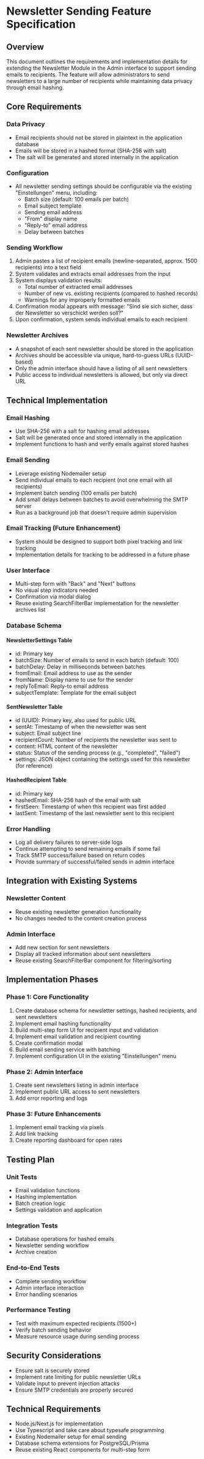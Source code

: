 # Newsletter Sending Feature Specification

## Overview
This document outlines the requirements and implementation details for extending the Newsletter Module in the Admin interface to support sending emails to recipients. The feature will allow administrators to send newsletters to a large number of recipients while maintaining data privacy through email hashing.

## Core Requirements

### Data Privacy
- Email recipients should not be stored in plaintext in the application database
- Emails will be stored in a hashed format (SHA-256 with salt)
- The salt will be generated and stored internally in the application

### Configuration
- All newsletter sending settings should be configurable via the existing "Einstellungen" menu, including:
  - Batch size (default: 100 emails per batch)
  - Email subject template
  - Sending email address
  - "From" display name
  - "Reply-to" email address
  - Delay between batches

### Sending Workflow
1. Admin pastes a list of recipient emails (newline-separated, approx. 1500 recipients) into a text field
2. System validates and extracts email addresses from the input
3. System displays validation results:
   - Total number of extracted email addresses
   - Number of new vs. existing recipients (compared to hashed records)
   - Warnings for any improperly formatted emails
4. Confirmation modal appears with message: "Sind sie sich sicher, dass der Newsletter so verschickt werden soll?"
5. Upon confirmation, system sends individual emails to each recipient

### Newsletter Archives
- A snapshot of each sent newsletter should be stored in the application
- Archives should be accessible via unique, hard-to-guess URLs (UUID-based)
- Only the admin interface should have a listing of all sent newsletters
- Public access to individual newsletters is allowed, but only via direct URL

## Technical Implementation

### Email Hashing
- Use SHA-256 with a salt for hashing email addresses
- Salt will be generated once and stored internally in the application
- Implement functions to hash and verify emails against stored hashes

### Email Sending
- Leverage existing Nodemailer setup
- Send individual emails to each recipient (not one email with all recipients)
- Implement batch sending (100 emails per batch)
- Add small delays between batches to avoid overwhelming the SMTP server
- Run as a background job that doesn't require admin supervision

### Email Tracking (Future Enhancement)
- System should be designed to support both pixel tracking and link tracking
- Implementation details for tracking to be addressed in a future phase

### User Interface
- Multi-step form with "Back" and "Next" buttons
- No visual step indicators needed
- Confirmation via modal dialog
- Reuse existing SearchFilterBar implementation for the newsletter archives list

### Database Schema

#### NewsletterSettings Table
- id: Primary key
- batchSize: Number of emails to send in each batch (default: 100)
- batchDelay: Delay in milliseconds between batches
- fromEmail: Email address to use as the sender
- fromName: Display name to use for the sender
- replyToEmail: Reply-to email address
- subjectTemplate: Template for the email subject

#### SentNewsletter Table
- id (UUID): Primary key, also used for public URL
- sentAt: Timestamp of when the newsletter was sent
- subject: Email subject line
- recipientCount: Number of recipients the newsletter was sent to
- content: HTML content of the newsletter
- status: Status of the sending process (e.g., "completed", "failed")
- settings: JSON object containing the settings used for this newsletter (for reference)

#### HashedRecipient Table
- id: Primary key
- hashedEmail: SHA-256 hash of the email with salt
- firstSeen: Timestamp of when this recipient was first added
- lastSent: Timestamp of the last newsletter sent to this recipient

### Error Handling
- Log all delivery failures to server-side logs
- Continue attempting to send remaining emails if some fail
- Track SMTP success/failure based on return codes
- Provide summary of successful/failed sends in admin interface

## Integration with Existing Systems

### Newsletter Content
- Reuse existing newsletter generation functionality
- No changes needed to the content creation process

### Admin Interface
- Add new section for sent newsletters
- Display all tracked information about sent newsletters
- Reuse existing SearchFilterBar component for filtering/sorting

## Implementation Phases

### Phase 1: Core Functionality
1. Create database schema for newsletter settings, hashed recipients, and sent newsletters
2. Implement email hashing functionality
3. Build multi-step form UI for recipient input and validation
4. Implement email validation and recipient counting
5. Create confirmation modal
6. Build email sending service with batching
7. Implement configuration UI in the existing "Einstellungen" menu

### Phase 2: Admin Interface
1. Create sent newsletters listing in admin interface
2. Implement public URL access to sent newsletters
3. Add error reporting and logs

### Phase 3: Future Enhancements
1. Implement email tracking via pixels
2. Add link tracking
3. Create reporting dashboard for open rates

## Testing Plan

### Unit Tests
- Email validation functions
- Hashing implementation
- Batch creation logic
- Settings validation and application

### Integration Tests
- Database operations for hashed emails
- Newsletter sending workflow
- Archive creation

### End-to-End Tests
- Complete sending workflow
- Admin interface interaction
- Error handling scenarios

### Performance Testing
- Test with maximum expected recipients (1500+)
- Verify batch sending behavior
- Measure resource usage during sending process

## Security Considerations
- Ensure salt is securely stored
- Implement rate limiting for public newsletter URLs
- Validate input to prevent injection attacks
- Ensure SMTP credentials are properly secured

## Technical Requirements
- Node.js/Next.js for implementation
- Use Typescript and take care about typesafe programming
- Existing Nodemailer setup for email sending
- Database schema extensions for PostgreSQL/Prisma
- Reuse existing React components for multi-step form